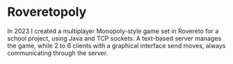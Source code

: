 # Roveretopoly
In 2023 I created a multiplayer Monopoly-style game set in Rovereto for a school project, using Java and TCP sockets. A text-based server manages the game, while 2 to 6 clients with a graphical interface send moves, always communicating through the server.
